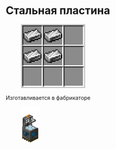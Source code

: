 # Стальная пластина

<figure><img src="../../../.gitbook/assets/steel_plate_recipe.png" alt=""><figcaption></figcaption></figure>

Изготавливается в фабрикаторе

<figure><img src="../../../.gitbook/assets/fabricator_displayitem.png" alt=""><figcaption></figcaption></figure>
